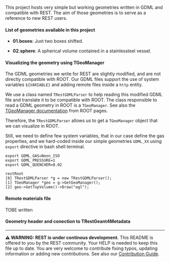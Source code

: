 This project hosts very simple but working geometries written in GDML and compatible with REST. The aim of those geometries is to serve as a reference to new REST users.

#### List of geometries available in this project

* **01.boxes**: Just two boxes shifted.

* **02.sphere**: A spherical volume contained in a stainlessteel vessel.


#### Visualizing the geometry using TGeoManager

The GDML geometries we write for REST are slightly modified, and are not directly compatible with ROOT. Our GDML files support the use of system variables `${VARIABLE}` and adding remote files inside a `http` entity.

We use a class named `TRestGDMLParser` to help reading this modified GDML file and translate it to be compatible with ROOT. The class responsible to read a GDML geometry in ROOT is a `TGeoManager`. See also the [TGeoManager documentation](https://root.cern/doc/v606/classTGeoManager.html) from ROOT pages.

Therefore, the `TRestGDMLParser` allows us to get a `TGeoManager` object that we can visualize in ROOT.

Still, we need to define few system variables, that in our case define the gas properties, and we hard-coded inside our simple geometries `GDML_XX` using `export` directive in bash shell terminal.

```
export GDML_GAS=Neon_ISO
export GDML_PRESSURE=1
export GDML_QUENCHER=0.02

restRoot
[0] TRestGDMLParser *g = new TRestGDMLParser();
[1] TGeoManager *geo = g->GetGeoManager();
[2] geo->GetTopVolume()->Draw("ogl");
```

#### Remote materials file

TOBE written


#### Geometry header and conection to TRestGeant4Metadata

-----

**⚠ WARNING: REST is under continous development.** This README is offered to you by the REST community. Your HELP is needed to keep this file up to date. You are very welcome to contribute fixing typos, updating information or adding new contributions. See also our [Contribution Guide](https://lfna.unizar.es/rest-development/REST_v2/-/blob/master/CONTRIBUTING.md).


